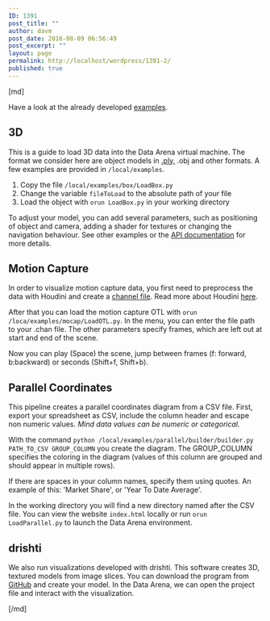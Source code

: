 ```yaml
---
ID: 1391
post_title: ""
author: davm
post_date: 2016-08-09 06:56:49
post_excerpt: ""
layout: page
permalink: http://localhost/wordpress/1391-2/
published: true
---
```

[md]

Have a look at the already developed [examples](http://127.0.0.1:8002).

## 3D

This is a guide  to load 3D data into the Data Arena virtual machine.
The format we consider here are object models in [.ply,]({filename}data.md) .obj and other formats.
A few examples are provided in `/local/examples`.

1. Copy the file `/local/examples/box/LoadBox.py`
2. Change the variable `fileToLoad` to the absolute path of your file
3. Load the object with `orun LoadBox.py` in your working directory

To adjust your model, you can add several parameters, such as positioning of object and camera, adding a shader for textures or changing the navigation behaviour.
See other examples or the [API documentation](http://127.0.0.1:8001) for more details.

## Motion Capture

In order to visualize motion capture data, you first need to preprocess the data with Houdini and create a [channel file]({filename}data.md).
Read more about Houdini [here]({filename}houdini.md).

After that you can load the motion capture OTL with `orun /loca/examples/mocap/LoadOTL.py`.
In the menu, you can enter the file path to your .chan file.
The other parameters specify frames, which are left out at start and end of the scene.

Now you can play (Space) the scene, jump between frames (f: forward, b:backward) or seconds (Shift+f, Shift+b).


## Parallel Coordinates

This pipeline creates a parallel coordinates diagram from a CSV file.
First, export your spreadsheet as CSV, include the column header and escape non numeric values. *Mind data values can be numeric or categorical.*


With the command `python /local/examples/parallel/builder/builder.py PATH_TO_CSV GROUP_COLUMN` you create the diagram.
The GROUP_COLUMN specifies the coloring in the diagram (values of this column are grouped and should appear in multiple rows).

If there are spaces in your column names, specify them using quotes. An example of this: 'Market Share', or 'Year To Date Average'.


In the working directory you will find a new directory named after the CSV file.
You can view the website `index.html` locally or run `orun LoadParallel.py` to launch the Data Arena environment.

## drishti

We also run visualizations developed with drishti.
This software creates 3D, textured models from image slices.
You can download the program from [GitHub](https://github.com/AjayLimaye/drishti) and create your model.
In the Data Arena, we can open the project file and interact with the visualization.

[/md]